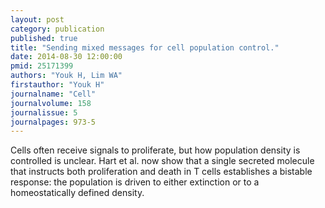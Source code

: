```yaml
---
layout: post
category: publication
published: true
title: "Sending mixed messages for cell population control."
date: 2014-08-30 12:00:00
pmid: 25171399
authors: "Youk H, Lim WA"
firstauthor: "Youk H"
journalname: "Cell"
journalvolume: 158
journalissue: 5
journalpages: 973-5
---
```


Cells often receive signals to proliferate, but how population density is controlled is unclear. Hart et al. now show that a single secreted molecule that instructs both proliferation and death in T cells establishes a bistable response: the population is driven to either extinction or to a homeostatically defined density.

